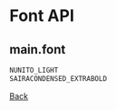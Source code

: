 # Font API

## main.font

```python
NUNITO_LIGHT
SAIRACONDENSED_EXTRABOLD
```

[Back](<https://dimkauzh.github.io/fusion-engine/docs/index.html>)
